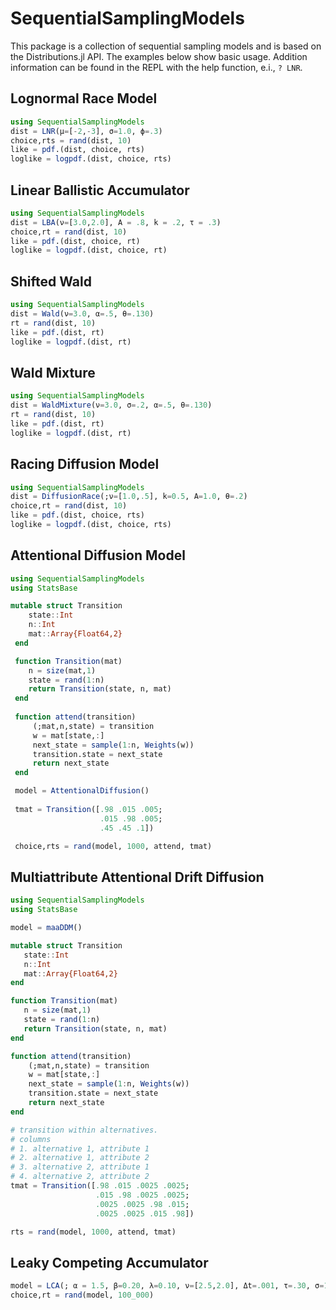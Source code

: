 # SequentialSamplingModels

This package is a collection of sequential sampling models and is based on the Distributions.jl API.
The examples below show basic usage. Addition information can be found in the REPL with the help function, e.i., ```? LNR```. 

## Lognormal Race Model

```julia
using SequentialSamplingModels
dist = LNR(μ=[-2,-3], σ=1.0, ϕ=.3)
choice,rts = rand(dist, 10)
like = pdf.(dist, choice, rts)
loglike = logpdf.(dist, choice, rts)
```

## Linear Ballistic Accumulator

```julia
using SequentialSamplingModels
dist = LBA(ν=[3.0,2.0], A = .8, k = .2, τ = .3) 
choice,rt = rand(dist, 10)
like = pdf.(dist, choice, rt)
loglike = logpdf.(dist, choice, rt)
```

## Shifted Wald

```julia
using SequentialSamplingModels
dist = Wald(ν=3.0, α=.5, θ=.130)
rt = rand(dist, 10)
like = pdf.(dist, rt)
loglike = logpdf.(dist, rt)
```

## Wald Mixture

```julia
using SequentialSamplingModels
dist = WaldMixture(ν=3.0, σ=.2, α=.5, θ=.130)
rt = rand(dist, 10)
like = pdf.(dist, rt)
loglike = logpdf.(dist, rt)
```
## Racing Diffusion Model

```julia
using SequentialSamplingModels
dist = DiffusionRace(;ν=[1.0,.5], k=0.5, A=1.0, θ=.2)
choice,rt = rand(dist, 10)
like = pdf.(dist, choice, rts)
loglike = logpdf.(dist, choice, rts)
```

## Attentional Diffusion Model

```julia
using SequentialSamplingModels
using StatsBase

mutable struct Transition
    state::Int 
    n::Int
    mat::Array{Float64,2} 
 end

 function Transition(mat)
    n = size(mat,1)
    state = rand(1:n)
    return Transition(state, n, mat)
 end
 
 function attend(transition)
     (;mat,n,state) = transition
     w = mat[state,:]
     next_state = sample(1:n, Weights(w))
     transition.state = next_state
     return next_state
 end

 model = AttentionalDiffusion()
 
 tmat = Transition([.98 .015 .005;
                    .015 .98 .005;
                    .45 .45 .1])

 choice,rts = rand(model, 1000, attend, tmat)
 ```

 ## Multiattribute Attentional Drift Diffusion

 ```julia 
 using SequentialSamplingModels
using StatsBase

model = maaDDM()

mutable struct Transition
    state::Int 
    n::Int
    mat::Array{Float64,2} 
 end

 function Transition(mat)
    n = size(mat,1)
    state = rand(1:n)
    return Transition(state, n, mat)
 end

 function attend(transition)
     (;mat,n,state) = transition
     w = mat[state,:]
     next_state = sample(1:n, Weights(w))
     transition.state = next_state
     return next_state
 end

 # transition within alternatives.
 # columns 
 # 1. alternative 1, attribute 1
 # 2. alternative 1, attribute 2
 # 3. alternative 2, attribute 1
 # 4. alternative 2, attribute 2
 tmat = Transition([.98 .015 .0025 .0025;
                    .015 .98 .0025 .0025;
                    .0025 .0025 .98 .015;
                    .0025 .0025 .015 .98])

 rts = rand(model, 1000, attend, tmat)
 ```

 ## Leaky Competing Accumulator

 ```julia 
 model = LCA(; α = 1.5, β=0.20, λ=0.10, ν=[2.5,2.0], Δt=.001, τ=.30, σ=1.0)
choice,rt = rand(model, 100_000)
```